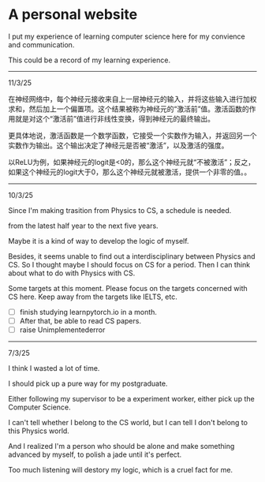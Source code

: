 # A personal website
I put my experience of learning computer science here for my convience and communication.

This could be a record of my learning experience.

---
11/3/25

在神经网络中，每个神经元接收来自上一层神经元的输入，并将这些输入进行加权求和，然后加上一个偏置项。这个结果被称为神经元的“激活前”值。激活函数的作用就是对这个“激活前”值进行非线性变换，得到神经元的最终输出。

更具体地说，激活函数是一个数学函数，它接受一个实数作为输入，并返回另一个实数作为输出。这个输出决定了神经元是否被“激活”，以及激活的强度。

以ReLU为例，如果神经元的logit是<0的，那么这个神经元就“不被激活”；反之，如果这个神经元的logit大于0，那么这个神经元就被激活，提供一个非零的值。。

---
10/3/25

Since I'm making trasition from Physics to CS, a schedule is needed.

from the latest half year to the next five years.

Maybe it is a kind of way to develop the logic of myself.

Besides, it seems unable to find out a interdisciplinary between Physics and CS. 
So I thought maybe I should focus on CS for a period.
Then I can think about what to do with Physics with CS.

Some targets at this moment. 
Please focus on the targets concerned with CS here.
Keep away from the targets like IELTS, etc.

- [ ] finish studying learnpytorch.io in a month.
- [ ] After that, be able to read CS papers.
- [ ] raise Unimplementederror

---
7/3/25

I think I wasted a lot of time. 

I should pick up a pure way for my postgraduate.

Either following my supervisor to be a experiment worker, either pick up the Computer Science.

I can't tell whether I belong to the CS world, but I can tell I don't belong to this Physics world.

And I realized I'm a person who should be alone and make something advanced by myself, to polish a jade until it's perfect. 

Too much listening will destory my logic, which is a cruel fact for me.
